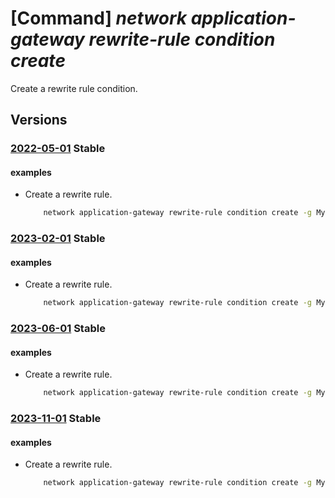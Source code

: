 # [Command] _network application-gateway rewrite-rule condition create_

Create a rewrite rule condition.

## Versions

### [2022-05-01](/Resources/mgmt-plane/L3N1YnNjcmlwdGlvbnMve30vcmVzb3VyY2Vncm91cHMve30vcHJvdmlkZXJzL21pY3Jvc29mdC5uZXR3b3JrL2FwcGxpY2F0aW9uZ2F0ZXdheXMve30=/2022-05-01.xml) **Stable**

<!-- mgmt-plane /subscriptions/{}/resourcegroups/{}/providers/microsoft.network/applicationgateways/{} 2022-05-01 properties.rewriteRuleSets[].properties.rewriteRules[].conditions[] -->

#### examples

- Create a rewrite rule.
    ```bash
        network application-gateway rewrite-rule condition create -g MyResourceGroup --gateway-name MyGateway --rule-set-name MyRuleSet --rule-name MyRule --variable MyVariable --pattern "^Bearer" --ignore-case false --negate
    ```

### [2023-02-01](/Resources/mgmt-plane/L3N1YnNjcmlwdGlvbnMve30vcmVzb3VyY2Vncm91cHMve30vcHJvdmlkZXJzL21pY3Jvc29mdC5uZXR3b3JrL2FwcGxpY2F0aW9uZ2F0ZXdheXMve30=/2023-02-01.xml) **Stable**

<!-- mgmt-plane /subscriptions/{}/resourcegroups/{}/providers/microsoft.network/applicationgateways/{} 2023-02-01 properties.rewriteRuleSets[].properties.rewriteRules[].conditions[] -->

#### examples

- Create a rewrite rule.
    ```bash
        network application-gateway rewrite-rule condition create -g MyResourceGroup --gateway-name MyGateway --rule-set-name MyRuleSet --rule-name MyRule --variable MyVariable --pattern "^Bearer" --ignore-case false --negate
    ```

### [2023-06-01](/Resources/mgmt-plane/L3N1YnNjcmlwdGlvbnMve30vcmVzb3VyY2Vncm91cHMve30vcHJvdmlkZXJzL21pY3Jvc29mdC5uZXR3b3JrL2FwcGxpY2F0aW9uZ2F0ZXdheXMve30=/2023-06-01.xml) **Stable**

<!-- mgmt-plane /subscriptions/{}/resourcegroups/{}/providers/microsoft.network/applicationgateways/{} 2023-06-01 properties.rewriteRuleSets[].properties.rewriteRules[].conditions[] -->

#### examples

- Create a rewrite rule.
    ```bash
        network application-gateway rewrite-rule condition create -g MyResourceGroup --gateway-name MyGateway --rule-set-name MyRuleSet --rule-name MyRule --variable MyVariable --pattern "^Bearer" --ignore-case false --negate
    ```

### [2023-11-01](/Resources/mgmt-plane/L3N1YnNjcmlwdGlvbnMve30vcmVzb3VyY2Vncm91cHMve30vcHJvdmlkZXJzL21pY3Jvc29mdC5uZXR3b3JrL2FwcGxpY2F0aW9uZ2F0ZXdheXMve30=/2023-11-01.xml) **Stable**

<!-- mgmt-plane /subscriptions/{}/resourcegroups/{}/providers/microsoft.network/applicationgateways/{} 2023-11-01 properties.rewriteRuleSets[].properties.rewriteRules[].conditions[] -->

#### examples

- Create a rewrite rule.
    ```bash
        network application-gateway rewrite-rule condition create -g MyResourceGroup --gateway-name MyGateway --rule-set-name MyRuleSet --rule-name MyRule --variable MyVariable --pattern "^Bearer" --ignore-case false --negate
    ```
